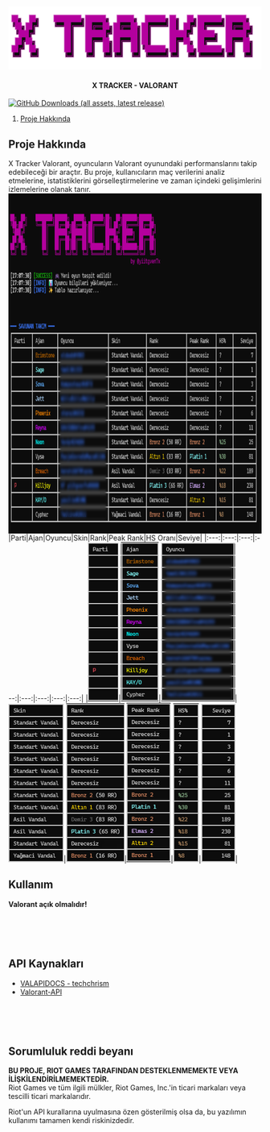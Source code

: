 <p align="center">
    <a href="https://github.com/7xyiit/X-Tracker-VALORANT/">
        <img src="assets/header.png" alt="Logo" width="533" height="125">
    </a>
<h4 align="center"> X TRACKER - VALORANT</h4>
    <a href="https://github.com/7xyiit/X-Tracker-VALORANT/releases/">
        <img alt="GitHub Downloads (all assets, latest release)" src="https://img.shields.io/github/downloads/7xyiit/X-Tracker-VALORANT/latest/total?style=for-the-badge&logo=github&logoSize=16&label=DOWNLOADS&color=green">
    </a>
  <ol>
    <li><a href="#proje-hakkında">Proje Hakkında</a></li>
  </ol>

## Proje Hakkında
X Tracker Valorant, oyuncuların Valorant oyunundaki performanslarını takip edebileceği bir araçtır. Bu proje, kullanıcıların maç verilerini analiz etmelerine, istatistiklerini görselleştirmelerine ve zaman içindeki gelişimlerini izlemelerine olanak tanır.
<br>
<img src="assets/ekran.png" width="1000" height="675" align="center">
|Parti|Ajan|Oyuncu|Skin|Rank|Peak Rank|HS Oranı|Seviye|
|:---:|:---:|:---:|:---:|:---:|:---:|:---:|:---:|
|![Parti](assets/parti.png)|![Ajan](assets/ajan.png)|![Oyuncu](assets/oyuncu.png)|![Skin](assets/skin.png)|![Rank](assets/rank.png)|![Peak](assets/peak_rank.png)|![HS](assets/hs_orani.png)|![Seviye](assets/seviye.png)|

## Kullanım
**Valorant açık olmalıdır!**
<br><br><br><br><br>
## API Kaynakları
- [VALAPIDOCS - techchrism](https://valapidocs.techchrism.me/)
- [Valorant-API](https://valorant-api.com/)
<br><br><br><br><br>
## Sorumluluk reddi beyanı
**BU PROJE, RIOT GAMES TARAFINDAN DESTEKLENMEMEKTE VEYA İLİŞKİLENDİRİLMEMEKTEDİR.** <br> Riot Games ve tüm ilgili mülkler, Riot Games, Inc.'in ticari markaları veya tescilli ticari markalarıdır.

Riot'un API kurallarına uyulmasına özen gösterilmiş olsa da, bu yazılımın kullanımı tamamen kendi riskinizdedir.
